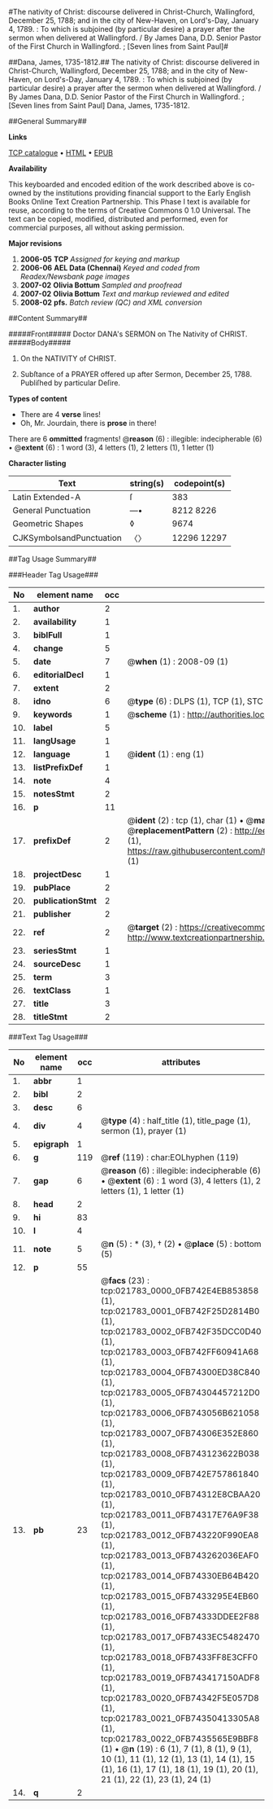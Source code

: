 #The nativity of Christ: discourse delivered in Christ-Church, Wallingford, December 25, 1788; and in the city of New-Haven, on Lord's-Day, January 4, 1789. : To which is subjoined (by particular desire) a prayer after the sermon when delivered at Wallingford. / By James Dana, D.D. Senior Pastor of the First Church in Wallingford. ; [Seven lines from Saint Paul]#

##Dana, James, 1735-1812.##
The nativity of Christ: discourse delivered in Christ-Church, Wallingford, December 25, 1788; and in the city of New-Haven, on Lord's-Day, January 4, 1789. : To which is subjoined (by particular desire) a prayer after the sermon when delivered at Wallingford. / By James Dana, D.D. Senior Pastor of the First Church in Wallingford. ; [Seven lines from Saint Paul]
Dana, James, 1735-1812.

##General Summary##

**Links**

[TCP catalogue](http://www.ota.ox.ac.uk/tcp/)  • 
[HTML](http://tei.it.ox.ac.uk/tcp/Texts-HTML/free/N16/N16915.html)  • 
[EPUB](http://tei.it.ox.ac.uk/tcp/Texts-EPUB/free/N16/N16915.epub)

**Availability**

This keyboarded and encoded edition of the
	       work described above is co-owned by the institutions
	       providing financial support to the Early English Books
	       Online Text Creation Partnership. This Phase I text is
	       available for reuse, according to the terms of Creative
	       Commons 0 1.0 Universal. The text can be copied,
	       modified, distributed and performed, even for
	       commercial purposes, all without asking permission.

**Major revisions**

1. __2006-05__ __TCP__ *Assigned for keying and markup*
1. __2006-06__ __AEL Data (Chennai)__ *Keyed and coded from Readex/Newsbank page images*
1. __2007-02__ __Olivia Bottum__ *Sampled and proofread*
1. __2007-02__ __Olivia Bottum__ *Text and markup reviewed and edited*
1. __2008-02__ __pfs.__ *Batch review (QC) and XML conversion*

##Content Summary##

#####Front#####
Doctor DANA's SERMON on The Nativity of CHRIST.
#####Body#####

1. On the NATIVITY of CHRIST.

1. Subſtance of a PRAYER offered up after Sermon, December 25, 1788. Publiſhed by particular Deſire.

**Types of content**

  * There are 4 **verse** lines!
  * Oh, Mr. Jourdain, there is **prose** in there!

There are 6 **ommitted** fragments! 
 @__reason__ (6) : illegible: indecipherable (6)  •  @__extent__ (6) : 1 word (3), 4 letters (1), 2 letters (1), 1 letter (1)

**Character listing**


|Text|string(s)|codepoint(s)|
|---|---|---|
|Latin Extended-A|ſ|383|
|General Punctuation|—•|8212 8226|
|Geometric Shapes|◊|9674|
|CJKSymbolsandPunctuation|〈〉|12296 12297|

##Tag Usage Summary##

###Header Tag Usage###

|No|element name|occ|attributes|
|---|---|---|---|
|1.|__author__|2||
|2.|__availability__|1||
|3.|__biblFull__|1||
|4.|__change__|5||
|5.|__date__|7| @__when__ (1) : 2008-09 (1)|
|6.|__editorialDecl__|1||
|7.|__extent__|2||
|8.|__idno__|6| @__type__ (6) : DLPS (1), TCP (1), STC (1), NOTIS (1), IMAGE-SET (1), EVANS-CITATION (1)|
|9.|__keywords__|1| @__scheme__ (1) : http://authorities.loc.gov/ (1)|
|10.|__label__|5||
|11.|__langUsage__|1||
|12.|__language__|1| @__ident__ (1) : eng (1)|
|13.|__listPrefixDef__|1||
|14.|__note__|4||
|15.|__notesStmt__|2||
|16.|__p__|11||
|17.|__prefixDef__|2| @__ident__ (2) : tcp (1), char (1)  •  @__matchPattern__ (2) : ([0-9\-]+):([0-9IVX]+) (1), (.+) (1)  •  @__replacementPattern__ (2) : http://eebo.chadwyck.com/downloadtiff?vid=$1&page=$2 (1), https://raw.githubusercontent.com/textcreationpartnership/Texts/master/tcpchars.xml#$1 (1)|
|18.|__projectDesc__|1||
|19.|__pubPlace__|2||
|20.|__publicationStmt__|2||
|21.|__publisher__|2||
|22.|__ref__|2| @__target__ (2) : https://creativecommons.org/publicdomain/zero/1.0/ (1), http://www.textcreationpartnership.org/docs/. (1)|
|23.|__seriesStmt__|1||
|24.|__sourceDesc__|1||
|25.|__term__|3||
|26.|__textClass__|1||
|27.|__title__|3||
|28.|__titleStmt__|2||


###Text Tag Usage###

|No|element name|occ|attributes|
|---|---|---|---|
|1.|__abbr__|1||
|2.|__bibl__|2||
|3.|__desc__|6||
|4.|__div__|4| @__type__ (4) : half_title (1), title_page (1), sermon (1), prayer (1)|
|5.|__epigraph__|1||
|6.|__g__|119| @__ref__ (119) : char:EOLhyphen (119)|
|7.|__gap__|6| @__reason__ (6) : illegible: indecipherable (6)  •  @__extent__ (6) : 1 word (3), 4 letters (1), 2 letters (1), 1 letter (1)|
|8.|__head__|2||
|9.|__hi__|83||
|10.|__l__|4||
|11.|__note__|5| @__n__ (5) : * (3), † (2)  •  @__place__ (5) : bottom (5)|
|12.|__p__|55||
|13.|__pb__|23| @__facs__ (23) : tcp:021783_0000_0FB742E4EB853858 (1), tcp:021783_0001_0FB742F25D2814B0 (1), tcp:021783_0002_0FB742F35DCC0D40 (1), tcp:021783_0003_0FB742FF60941A68 (1), tcp:021783_0004_0FB74300ED38C840 (1), tcp:021783_0005_0FB74304457212D0 (1), tcp:021783_0006_0FB743056B621058 (1), tcp:021783_0007_0FB74306E352E860 (1), tcp:021783_0008_0FB743123622B038 (1), tcp:021783_0009_0FB742E757861840 (1), tcp:021783_0010_0FB74312E8CBAA20 (1), tcp:021783_0011_0FB74317E76A9F38 (1), tcp:021783_0012_0FB743220F990EA8 (1), tcp:021783_0013_0FB743262036EAF0 (1), tcp:021783_0014_0FB74330EB64B420 (1), tcp:021783_0015_0FB7433295E4EB60 (1), tcp:021783_0016_0FB74333DDEE2F88 (1), tcp:021783_0017_0FB7433EC5482470 (1), tcp:021783_0018_0FB7433FF8E3CFF0 (1), tcp:021783_0019_0FB743417150ADF8 (1), tcp:021783_0020_0FB74342F5E057D8 (1), tcp:021783_0021_0FB74350413305A8 (1), tcp:021783_0022_0FB7435565E9BBF8 (1)  •  @__n__ (19) : 6 (1), 7 (1), 8 (1), 9 (1), 10 (1), 11 (1), 12 (1), 13 (1), 14 (1), 15 (1), 16 (1), 17 (1), 18 (1), 19 (1), 20 (1), 21 (1), 22 (1), 23 (1), 24 (1)|
|14.|__q__|2||
